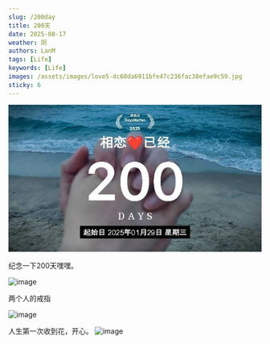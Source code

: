 ```yaml
---
slug: /200day
title: 200天
date: 2025-08-17
weather: 阴
authors: LanM
tags: [Life]
keywords: [Life]
images: /assets/images/love5-dc60da6911bfe47c236fac38efae9c59.jpg
sticky: 6
---
```


![image](./img/love7.jpg)

<!-- truncate -->

纪念一下200天嘿嘿。

![image](./img/love6.jpg)

两个人的戒指

![image](./img/ring.jpg)

人生第一次收到花，开心。
![image](./img/200day.jpg)
